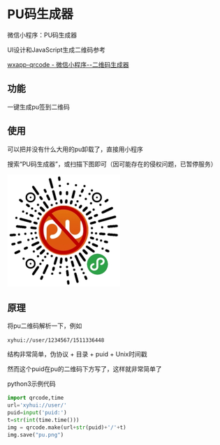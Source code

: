 # PU码生成器

微信小程序：PU码生成器

UI设计和JavaScript生成二维码参考

[wxapp-qrcode - 微信小程序--二维码生成器](https://github.com/demi520/wxapp-qrcode)

## 功能

一键生成pu签到二维码

## 使用

可以把并没有什么大用的pu卸载了，直接用小程序

搜索“PU码生成器”，或扫描下图即可（因可能存在的侵权问题，已暂停服务）

![](./PU.jpg)
## 原理

将pu二维码解析一下，例如

`xyhui://user/1234567/1511336448`

结构非常简单，伪协议 + 目录 + puid + Unix时间戳

然而这个puid在pu的二维码下方写了，这样就非常简单了

python3示例代码

```python
import qrcode,time
url='xyhui://user/'
puid=input('puid:')
t=str(int(time.time()))
img = qrcode.make(url+str(puid)+'/'+t)
img.save("pu.png")
```